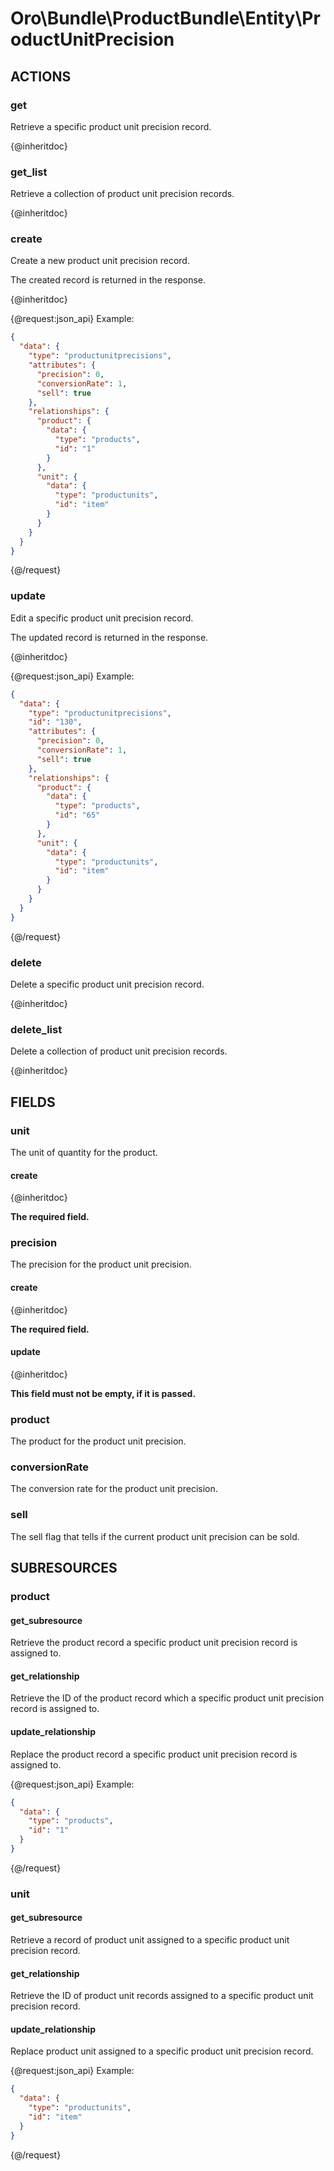 # Oro\Bundle\ProductBundle\Entity\ProductUnitPrecision

## ACTIONS

### get

Retrieve a specific product unit precision record.

{@inheritdoc}

### get_list

Retrieve a collection of product unit precision records.

{@inheritdoc}

### create

Create a new product unit precision record.

The created record is returned in the response.

{@inheritdoc}

{@request:json_api}
Example:

```JSON
{
  "data": {
    "type": "productunitprecisions",
    "attributes": {
      "precision": 0,
      "conversionRate": 1,
      "sell": true
    },
    "relationships": {
      "product": {
        "data": {
          "type": "products",
          "id": "1"
        }
      },
      "unit": {
        "data": {
          "type": "productunits",
          "id": "item"
        }
      }
    }
  }
}
```
{@/request}

### update

Edit a specific product unit precision record.

The updated record is returned in the response.

{@inheritdoc}

{@request:json_api}
Example:

```JSON
{
  "data": {
    "type": "productunitprecisions",
    "id": "130",
    "attributes": {
      "precision": 0,
      "conversionRate": 1,
      "sell": true
    },
    "relationships": {
      "product": {
        "data": {
          "type": "products",
          "id": "65"
        }
      },
      "unit": {
        "data": {
          "type": "productunits",
          "id": "item"
        }
      }
    }
  }
}
```
{@/request}

### delete

Delete a specific product unit precision record.

{@inheritdoc}

### delete_list

Delete a collection of product unit precision records.

{@inheritdoc}

## FIELDS

### unit

The unit of quantity for the product.

#### create

{@inheritdoc}

**The required field.**

### precision

The precision for the product unit precision.

#### create

{@inheritdoc}

**The required field.**

#### update

{@inheritdoc}

**This field must not be empty, if it is passed.**

### product

The product for the product unit precision.

### conversionRate

The conversion rate for the product unit precision.

### sell

The sell flag that tells if the current product unit precision can be sold.

## SUBRESOURCES

### product 

#### get_subresource

Retrieve the product record a specific product unit precision record is assigned to.

#### get_relationship

Retrieve the ID of the product record which a specific product unit precision record is assigned to.

#### update_relationship

Replace the product record a specific product unit precision record is assigned to.

{@request:json_api}
Example:

```JSON
{
  "data": {
    "type": "products",
    "id": "1"
  }
}
```
{@/request}

### unit 

#### get_subresource

Retrieve a record of product unit assigned to a specific product unit precision record.

#### get_relationship

Retrieve the ID of product unit records assigned to a specific product unit precision record.

#### update_relationship

Replace product unit assigned to a specific product unit precision record.

{@request:json_api}
Example:

```JSON
{
  "data": {
    "type": "productunits",
    "id": "item"
  }
}
```
{@/request}
